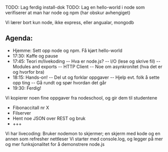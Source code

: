 TODO: Lag ferdig install-dok
TODO: Lag en hello-world i node som verifiserer at man har node og npm (har obskur avhengiget)

Vi lærer bort kun node, ikke express, eller angualar, mongodb

## Agenda:
- Hjemme: Sett opp node og npm. Få kjørt hello-world
- 17:30: Kaffe og pause
- 17:45: Teori m/livekoding
	-- Hva er node.js?
	-- I/O (lese og skrive fil)
	-- Modules and exports
	-- HTTP Client
	-- Noe om asynkronitet (hva det er og hvorfor bra)
- 18:15: Hands-on!
	-- Del ut og forklar oppgaver
	-- Hjelp evt. folk å sette opp ting
	-- Gå rundt og spør hvordan det går
- 19:30: Ferdig!
	
Vi kopierer noen fine oppgaver fra nodeschool, og gir dem til studentene
- Fibonaccitall nr X
- Filserver
- Hent noe JSON over REST og bruk
- +++
	
Vi har livecoding:
	Bruker nodemon to skjermer; en skjerm med kode og en annen som refresher nettleser
	Vi starter med console.log, og legger på mer og mer funksjonalitet for å demonstrere node.js